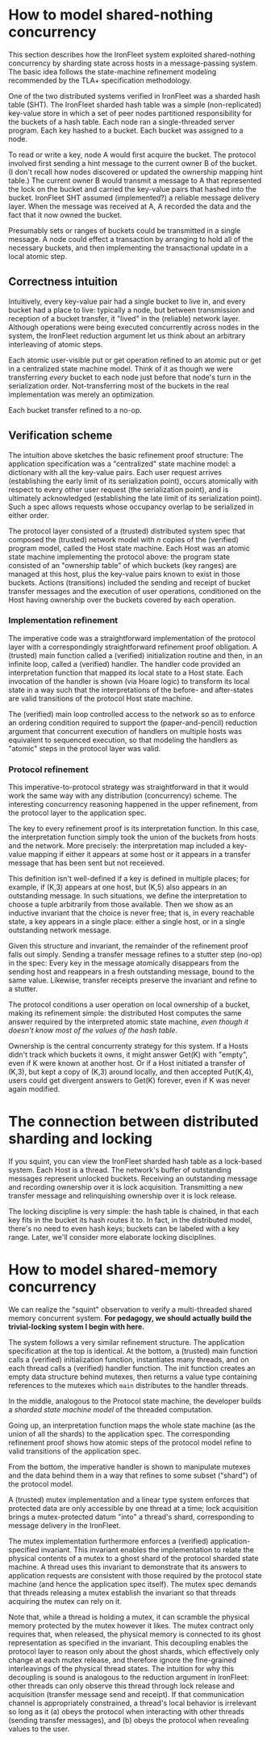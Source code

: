 # How to model shared-nothing concurrency

This section describes how the IronFleet system exploited shared-nothing concurrency
by sharding state across hosts in a message-passing system. The basic idea follows
the state-machine refinement modeling recommended by the TLA+ specification methodology.

One of the two distributed systems verified in IronFleet was a sharded
hash table (SHT). The IronFleet sharded hash table was a simple (non-replicated)
key-value store in which a set of peer nodes partitioned responsibility for the buckets of a
hash table. Each node ran a single-threaded server program. Each key hashed to
a bucket. Each bucket was assigned to a node.

To read or write a key, node A would first acquire the bucket. The protocol involved
first sending a hint message to the current owner B of the bucket.
(I don't recall how nodes discovered or updated the ownership mapping hint table.)
The current owner B would transmit a message to A that represented the lock on the bucket
and carried the key-value pairs that hashed into the bucket.
IronFleet SHT assumed (implemented?) a reliable message delivery layer.
When the message was received at A, A recorded the data and the fact that it now owned
the bucket.

Presumably sets or ranges of buckets could be transmitted in a single message.
A node could effect a transaction by arranging to hold all of the necessary buckets,
and then implementing the transactional update in a local atomic step.

## Correctness intuition

Intuitively, every key-value pair had a single bucket to live in, and every bucket
had a place to live: typically a node, but between transmission and reception of
a bucket transfer, it "lived" in the (reliable) network layer.
Although operations were being executed concurrently across nodes in the system,
the IronFleet reduction argument let us think about an arbitrary interleaving
of atomic steps.

Each atomic user-visible put or get operation refined to an atomic put or get
in a centralized state machine model. Think of it as though we were transferring
*every* bucket to each node just before that node's turn in the serialization order.
Not-transferring most of the buckets in the real implementation was merely an optimization.

Each bucket transfer refined to a no-op.

## Verification scheme

The intuition above sketches the basic refinement proof structure:
The application specification was a "centralized" state machine model: a dictionary
with all the key-value pairs. Each user request arrives (establishing the early limit
of its serialization point), occurs atomically with respect to every other user
request (the serialization point), and is ultimately acknowledged (establishing the
late limit of its serialization point). Such a spec allows requests whose occupancy overlap
to be serialized in either order.

The protocol layer consisted of a (trusted) distributed system spec that
composed the (trusted) network model with *n* copies of the (verified) program
model, called the Host state machine.  Each Host was an atomic state
machine implementing the protocol above: the program state consisted of an
"ownership table" of which buckets (key ranges) are managed at this host, plus
the key-value pairs known to exist in those buckets. Actions (transitions)
included the sending and receipt of bucket transfer messages and the execution
of user operations, conditioned on the Host having ownership over the buckets
covered by each operation.

### Implementation refinement

The imperative code was a straightforward implementation of the protocol layer
with a correspondingly straightforward refinement proof obligation.
A (trusted) main function called a (verified) initialization routine and then,
in an infinite loop, called a (verified) handler. The handler code
provided an interpretation function that mapped its local state to a Host state.
Each invocation of the handler is shown (via Hoare logic) to transform its
local state in a way such that the interpretations of the before- and after-states
are valid transitions of the protocol Host state machine.

The (verified) main loop controlled access to the network so as to enforce an
ordering condition required to support the (paper-and-pencil) reduction argument that
concurrent execution of handlers on multiple hosts was equivalent to sequenced
execution, so that modeling the handlers as "atomic" steps in the protocol layer
was valid.

### Protocol refinement

This imperative-to-protocol strategy was straightforward in that it would work the
same way with any distribution (concurrency) scheme. The interesting concurrency
reasoning happened in the upper refinement, from the protocol layer to the application
spec.

The key to every refinement proof is its interpretation function. In this case, the
interpretation function simply took the union of the buckets from hosts and the
network.
More precisely: the interpretation map included a key-value
mapping if either it appears at some host or it appears in a transfer message
that has been sent but not receieved.

This definition isn't well-defined if a key is defined in multiple places; for example,
if (K,3) appears at one host, but (K,5) also appears in an outstanding message.
In such situations, we define the interpretation to choose a tuple arbitrarily from
those available.
Then we show as an inductive invariant that the choice is never free; that is,
in every reachable state, a key appears in a single place: either a single host,
or in a single outstanding network message.

Given this structure and invariant, the remainder of the refinement proof falls
out simply. Sending a transfer message refines to a stutter step (no-op) in the spec:
Every key in the message atomically disappears from the sending host and reappears
in a fresh outstanding message, bound to the same value. Likewise, transfer receipts
preserve the invariant and refine to a stutter.

The protocol conditions a user operation on local ownership of a bucket, making
its refinement simple: the distributed Host computes the same answer required by
the interpreted atomic state machine, *even though it doesn't know most of the
values of the hash table*.

Ownership is the central concurrenty strategy for this system.
If a Hosts didn't track which buckets it owns, it might answer Get(K) with "empty",
even if K were known at another host.
Or if a Host initiated a transfer of (K,3), but kept a copy of (K,3) around locally,
and then accepted Put(K,4), users could get divergent answers to Get(K) forever, even
if K was never again modified.

# The connection between distributed sharding and locking

If you squint, you can view the IronFleet sharded hash table as a lock-based system.
Each Host is a thread.
The network's buffer of outstanding messages represent unlocked buckets.
Receiving an outstanding message and recording ownership over it is lock acquisition.
Transmitting a new transfer message and relinquishing ownership over it is lock release.

The locking discipline is very simple: the hash table is chained, in that each key fits
in the bucket its hash routes it to. In fact, in the distributed model, there's no
need to even hash keys; buckets can be labeled with a key range.
Later, we'll consider more elaborate locking disciplines.

# How to model shared-memory concurrency

We can realize the "squint" observation to verify a multi-threaded
shared memory concurrent system.
**For pedagogy, we should actually build the trivial-locking system I begin with here.**

The system follows a very similar refinement structure.
The application specification at the top is identical.
At the bottom, a (trusted) main function calls a (verified) initialization function,
instantiates many threads, and on each thread calls a (verified) handler function.
The init function creates an empty data structure behind mutexes,
then returns a value type containing references to the mutexes
which ```main``` distributes to the handler threads.

In the middle, analogous to the Protocol state machine, the developer builds
a *sharded state machine model* of the threaded computation.

Going up, an interpretation function maps the whole state machine (as the union of all the shards)
to the application spec. The corresponding refinement proof shows how atomic steps
of the protocol model refine to valid transitions of the application spec.

From the bottom, the imperative handler is shown to manipulate mutexes and the data
behind them in a way that refines to some subset ("shard") of the protocol model.

A (trusted) mutex implementation and a linear type system enforces that protected
data are only accessible by one thread at a time; lock acquisition brings a mutex-protected
datum "into" a thread's shard, corresponding to message delivery in the IronFleet.

The mutex implementation furthermore enforces a (verified) application-specified invariant.
This invariant enables the implementation to relate the physical contents of a mutex to
a ghost shard of the protocol sharded state machine. A thread uses this invariant to demonstrate
that its answers to application requests are consistent with those required by the protocol
state machine (and hence the application spec itself). The mutex spec demands that
threads releasing a mutex establish the invariant so that threads acquiring the mutex
can rely on it.

Note that, while a thread is holding a mutex, it can scramble the physical memory protected
by the mutex however it likes. The mutex contract only requires that, when released, the
physical memory is connected to its ghost representation as specified in the invariant.
This decoupling enables the protocol layer to reason only about the ghost shards, which
effectively only change at each mutex release, and therefore ignore the fine-grained interleavings
of the physical thread states. The intuition for why this decoupling is sound is analogous to the
reduction argument in IronFleet: other threads can only observe this thread through lock release
and acquisition (transfer message send and receipt). If that communication channel is appropriately
constrained, a thread's local behavior is irrelevant so long as it (a) obeys the protocol
when interacting with other threads (sending transfer messages), and (b) obeys the protocol
when revealing values to the user.


